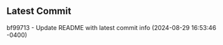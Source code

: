 
## Latest Commit
bf99713 - Update README with latest commit info (2024-08-29 16:53:46 -0400) <Yunxi-Zhou>
